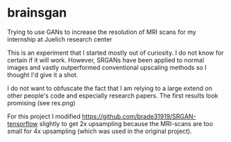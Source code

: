 # brainsgan
Trying to use GANs to increase the resolution of MRI scans for my internship at Juelich research center

This is an experiment that I started mostly out of curiosity. I do not know for certain if it will work. 
However, SRGANs have been applied to normal images and vastly outperformed conventional upscaling methods so I thought I'd give it a shot.

I do not want to obfuscate the fact that I am relying to a large extend on other people's code and especially research papers. 
The first results look promising (see res.png)

For this project I modified https://github.com/brade31919/SRGAN-tensorflow slightly to get 2x upsampling because the MRI-scans are too small for 4x upsampling (which was used in the original project).
